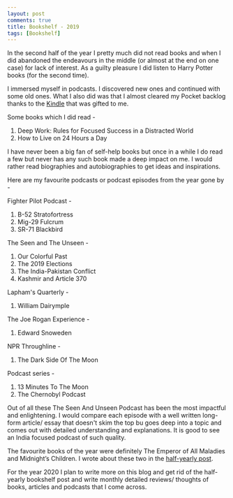 ```yaml
---
layout: post
comments: true
title: Bookshelf - 2019
tags: [Bookshelf]
---
```


In the second half of the year I pretty much did not read books and when I did abandoned the endeavours in the middle (or almost at the end on one case) for lack of interest. As a guilty pleasure I did listen to Harry Potter books (for the second time). 

I immersed myself in podcasts. I discovered new ones and continued with some old ones. What I also did was that I almost cleared my Pocket backlog thanks to the [Kindle](https://krtkush.com/2019/10/12/Kindle.html) that was gifted to me.

Some books which I did read - 

1. Deep Work: Rules for Focused Success in a Distracted World
2. How to Live on 24 Hours a Day


I have never been a big fan of self-help books but once in a while I do read a few but never has any such book made a deep impact on me. I would rather read biographies and autobiographies to get ideas and inspirations.

Here are my favourite podcasts or podcast episodes from the year gone by -

Fighter Pilot Podcast -

1. B-52 Stratofortress
2. Mig-29 Fulcrum
3. SR-71 Blackbird

The Seen and The Unseen -

1. Our Colorful Past 
2. The 2019 Elections
3. The India-Pakistan Conflict
4. Kashmir and Article 370

Lapham's Quarterly -

1. William Dairymple

The Joe Rogan Experience - 

1. Edward Snoweden

NPR Throughline -

1. The Dark Side Of The Moon

Podcast series -
 
1. 13 Minutes To The Moon
2. The Chernobyl Podcast

Out of all these The Seen And Unseen Podcast has been the most impactful and enlightening. I would compare each episode with a well written long-form article/ essay that doesn't skim the top bu goes deep into a topic and comes out with detailed understanding and explanations. It is good to see an India focused podcast of such quality. 

The favourite books of the year were definitely The Emperor of All Maladies and Midnight’s Children. I wrote about these two in the [half-yearly post](https://krtkush.com/2019/07/14/bookshelf-July-2019.html).

For the year 2020 I plan to write more on this blog and get rid of the half-yearly bookshelf post and write monthly detailed reviews/ thoughts of books, articles and podcasts that I come across.